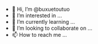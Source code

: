- 👋 Hi, I’m @buxuetoutuo
- 👀 I’m interested in ...
- 🌱 I’m currently learning ...
- 💞️ I’m looking to collaborate on ...
- 📫 How to reach me ...

<!---
buxuetoutuo/buxuetoutuo is a ✨ special ✨ repository because its `README.md` (this file) appears on your GitHub profile.
You can click the Preview link to take a look at your changes.
--->
